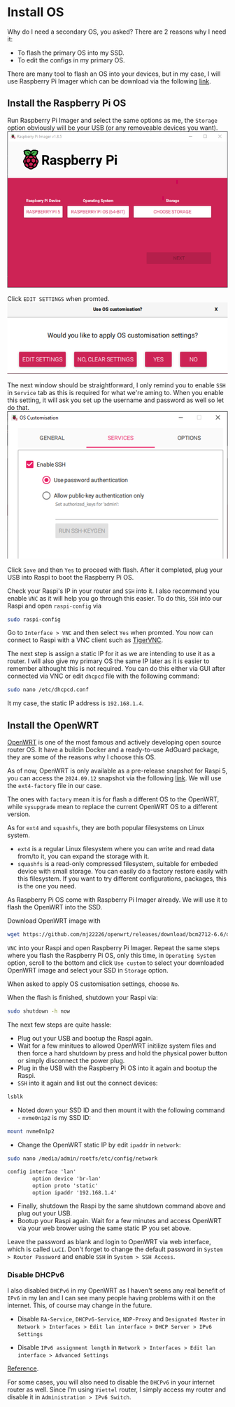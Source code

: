 # Install OS

Why do I need a secondary OS, you asked? There are 2 reasons why I need it:
- To flash the primary OS into my SSD.
- To edit the configs in my primary OS.

There are many tool to flash an OS into your devices, but in my case, I will use Raspberry Pi Imager which can be download via the following [link](https://www.raspberrypi.com/software/).

## Install the Raspberry Pi OS

Run Raspberry Pi Imager and select the same options as me, the `Storage` option obviously will be your USB (or any removeable devices you want).
![Raspberry Pi Imager options](./assets/install-os/1.png)

Click `EDIT SETTINGS` when promted.
![Raspberry Pi Imager - edit setting](./assets/install-os/2.png)

The next window should be straightforward, I only remind you to enable `SSH` in `Service` tab as this is required for what we're aming to. When you enable this setting, it will ask you set up the username and password as well so let do that.
![Raspberry Pi Imager - enable SSH](./assets/install-os/3.png)

Click `Save` and then `Yes` to proceed with flash. After it completed, plug your USB into Raspi to boot the Raspberry Pi OS.

Check your Raspi's IP in your router and `SSH` into it. I also recommend you enable `VNC` as it will help you go through this easier. To do this, `SSH` into our Raspi and open `raspi-config` via
```sh
sudo raspi-config
```
Go to `Interface > VNC` and then select `Yes` when promted. You now can connect to Raspi with a VNC client such as [TigerVNC](https://github.com/TigerVNC/tigervnc/releases).

The next step is assign a static IP for it as we are intending to use it as a router. I will also give my primary OS the same IP later as it is easier to remember althought this is not required. You can do this either via GUI after connected via VNC or edit `dhcpcd` file with the following command:
```sh
sudo nano /etc/dhcpcd.conf
```
It my case, the static IP address is `192.168.1.4`.

## Install the OpenWRT

[OpenWRT](https://openwrt.org/) is one of the most famous and actively developing open source router OS. It have a buildin Docker and a ready-to-use AdGuard package, they are some of the reasons why I choose this OS.

As of now, OpenWRT is only available as a pre-release snapshot for Raspi 5, you can access the `2024.09.12` snapshot via the following [link](https://github.com/mj22226/openwrt/releases/tag/bcm2712-6.6). We will use the `ext4-factory` file in our case.

The ones with `factory` mean it is for flash a different OS to the OpenWRT, while `sysupgrade` mean to replace the current OpenWRT OS to a different version.

As for `ext4` and `squashfs`, they are both popular filesystems on Linux system.
- `ext4` is a regular Linux filesystem where you can write and read data from/to it, you can expand the storage with it.
- `squashfs` is a read-only compressed filesystem, suitable for embeded device with small storage. You can easily do a factory restore easily with this filesystem. If you want to try different configurations, packages, this is the one you need.

As Raspberry Pi OS come with Raspberry Pi Imager already. We will use it to flash the OpenWRT into the SSD.

Download OpenWRT image with
```sh
wget https://github.com/mj22226/openwrt/releases/download/bcm2712-6.6/openwrt-bcm27xx-bcm2712-rpi-5-ext4-factory.img.gz
```
`VNC` into your Raspi and open Raspberry Pi Imager. Repeat the same steps where you flash the Raspberry Pi OS, only this time, in `Operating System` option, scroll to the bottom and click `Use custom` to select your downloaded OpenWRT image and select your SSD in `Storage` option.

When asked to apply OS customisation settings, choose `No`.

When the flash is finished, shutdown your Raspi via:
```sh
sudo shutdown -h now
```

The next few steps are quite hassle:
- Plug out your USB and bootup the Raspi again.
- Wait for a few minitues to allowed OpenWRT initilize system files and then force a hard shutdown by press and hold the physical power button or simply disconnect the power plug.
- Plug in the USB with the Raspberry Pi OS into it again and bootup the Raspi.
- `SSH` into it again and list out the connect devices:
```sh
lsblk
```
- Noted down your SSD ID and then mount it with the following command - `nvme0n1p2` is my SSD ID:
```sh
mount nvme0n1p2
```
- Change the OpenWRT static IP by edit `ipaddr` in `network`:
```sh
sudo nano /media/admin/rootfs/etc/config/network
```
```ssh-config
config interface 'lan'
        option device 'br-lan'
        option proto 'static'
        option ipaddr '192.168.1.4'
```

- Finally, shutdown the Raspi by the same shutdown command above and plug out your USB.
- Bootup your Raspi again. Wait for a few minutes and access OpenWRT via your web brower using the same static IP you set above.

Leave the password as blank and login to OpenWRT via web interface, which is called `LuCI`. Don't forget to change the default password in `System > Router Password` and enable `SSH` in `System > SSH Access`.

### Disable DHCPv6

I also disabled `DHCPv6` in my OpenWRT as I haven't seens any real benefit of `IPv6` in my lan and I can see many people having problems with it on the internet. This, of course may change in the future.
- Disable `RA-Service`, `DHCPv6-Service`, `NDP-Proxy` and `Designated Master` in `Network > Interfaces > Edit lan interface > DHCP Server > IPv6 Settings`

- Disable `IPv6 assignment length` in `Network > Interfaces > Edit lan interface > Advanced Settings`

[Reference](https://forum.openwrt.org/t/disable-ipv6-in-openwrt-lan-and-wan/199365/5).

For some cases, you will also need to disable the `DHCPv6` in your internet router as well. Since I'm using `Viettel` router, I simply access my router and disable it in `Administration > IPv6 Switch`.